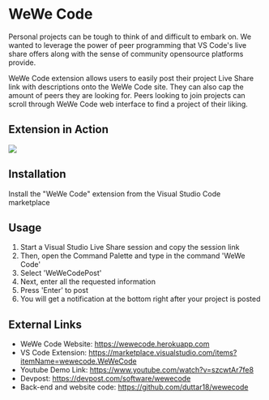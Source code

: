 # WeWe Code

Personal projects can be tough to think of and difficult to embark on. We wanted to leverage the power of peer programming that VS Code's live share offers along with the sense of community opensource platforms provide. 

WeWe Code extension allows users to easily post their project Live Share link with descriptions onto the WeWe Code site. They can also cap the amount of peers they are looking for. Peers looking to join projects can scroll through WeWe Code web interface to find a project of their liking.

## Extension in Action

![](WeWe_Code.gif)

## Installation

Install the "WeWe Code" extension from the Visual Studio Code marketplace

## Usage 

1. Start a Visual Studio Live Share session and copy the session link
1. Then, open the Command Palette and type in the command 'WeWe Code'
2. Select 'WeWeCodePost'
3. Next, enter all the requested information
4. Press 'Enter' to post
5. You will get a notification at the bottom right after your project is posted

## External Links

* WeWe Code Website: https://wewecode.herokuapp.com
* VS Code Extension: https://marketplace.visualstudio.com/items?itemName=wewecode.WeWeCode
* Youtube Demo Link: https://www.youtube.com/watch?v=szcwtAr7fe8
* Devpost: https://devpost.com/software/wewecode
* Back-end and website code: https://github.com/duttar18/wewecode

